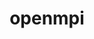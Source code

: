 ---
title: "openmpi"
layout: cache
categories: [package, develop-2023-09-17]
meta: {"versions": ["4.1.5"], "compilers": ["gcc@=11.1.0", "gcc@=11.3.0", "gcc@=12.1.0", "gcc@=7.3.1", "oneapi@=2023.2.0"], "oss": ["amzn2", "ubuntu20.04", "ubuntu22.04"], "platforms": ["linux"], "targets": ["aarch64", "neoverse_n1", "ppc64le", "x86_64", "x86_64_v3"], "stacks": ["aws-isc", "aws-isc-aarch64", "data-vis-sdk", "e4s", "e4s-oneapi", "e4s-power", "radiuss-aws", "radiuss-aws-aarch64", "root", "tutorial"], "num_specs": 18, "num_specs_by_stack": {"radiuss-aws-aarch64": 2, "root": 18, "aws-isc-aarch64": 6, "radiuss-aws": 1, "aws-isc": 3, "e4s-power": 1, "e4s-oneapi": 1, "data-vis-sdk": 1, "e4s": 1, "tutorial": 2}}
spec_details: [{"hash": "e32vk4d35z6fuw7qrqzm6q3ptrkjyhj7", "compiler": "gcc@=7.3.1", "versions": ["4.1.5"], "os": "amzn2", "platform": "linux", "target": "aarch64", "variants": ["~atomics", "build_system=autotools", "~cuda", "~cxx", "~cxx_exceptions", "fabrics=none", "~gpfs", "~internal-hwloc", "~internal-pmix", "~java", "~legacylaunchers", "~lustre", "~memchecker", "~openshmem", "~orterunprefix", "+romio", "+rsh", "schedulers=none", "~singularity", "+static", "+vt", "+wrapper-rpath"], "stacks": ["radiuss-aws-aarch64", "root"], "size": "-", "tarball": "https://binaries.spack.io/develop-2023-09-17/build_cache/linux-amzn2-aarch64/gcc-7.3.1/openmpi-4.1.5/linux-amzn2-aarch64-gcc-7.3.1-openmpi-4.1.5-e32vk4d35z6fuw7qrqzm6q3ptrkjyhj7.spack"}, {"hash": "lwmtq3aiyos6k5pkk767p3imsklndrgp", "compiler": "gcc@=7.3.1", "versions": ["4.1.5"], "os": "amzn2", "platform": "linux", "target": "aarch64", "variants": ["~atomics", "build_system=autotools", "~cuda", "~cxx", "~cxx_exceptions", "fabrics=ofi", "~gpfs", "~internal-hwloc", "~internal-pmix", "~java", "+legacylaunchers", "~lustre", "~memchecker", "~openshmem", "~orterunprefix", "+romio", "+rsh", "schedulers=none", "~singularity", "+static", "+vt", "+wrapper-rpath"], "stacks": ["root", "aws-isc-aarch64"], "size": "-", "tarball": "https://binaries.spack.io/develop-2023-09-17/build_cache/linux-amzn2-aarch64/gcc-7.3.1/openmpi-4.1.5/linux-amzn2-aarch64-gcc-7.3.1-openmpi-4.1.5-lwmtq3aiyos6k5pkk767p3imsklndrgp.spack"}, {"hash": "wfsnwv62g2rcsnuj2ehs6sozmhb5o6b6", "compiler": "gcc@=7.3.1", "versions": ["4.1.5"], "os": "amzn2", "platform": "linux", "target": "aarch64", "variants": ["~atomics", "build_system=autotools", "~cuda", "~cxx", "~cxx_exceptions", "fabrics=ofi", "~gpfs", "~internal-hwloc", "~internal-pmix", "~java", "+legacylaunchers", "~lustre", "~memchecker", "~openshmem", "~orterunprefix", "+romio", "+rsh", "schedulers=none", "~singularity", "+static", "+vt", "+wrapper-rpath"], "stacks": ["root", "aws-isc-aarch64"], "size": "-", "tarball": "https://binaries.spack.io/develop-2023-09-17/build_cache/linux-amzn2-aarch64/gcc-7.3.1/openmpi-4.1.5/linux-amzn2-aarch64-gcc-7.3.1-openmpi-4.1.5-wfsnwv62g2rcsnuj2ehs6sozmhb5o6b6.spack"}, {"hash": "z2kf6pi5w2qf6pcwwzxqvbpjahih3mxy", "compiler": "gcc@=7.3.1", "versions": ["4.1.5"], "os": "amzn2", "platform": "linux", "target": "aarch64", "variants": ["~atomics", "build_system=autotools", "~cuda", "~cxx", "~cxx_exceptions", "fabrics=auto", "~gpfs", "~internal-hwloc", "~internal-pmix", "~java", "+legacylaunchers", "~lustre", "~memchecker", "~openshmem", "~orterunprefix", "+romio", "+rsh", "schedulers=none", "~singularity", "+static", "+vt", "+wrapper-rpath"], "stacks": ["root", "aws-isc-aarch64"], "size": "-", "tarball": "https://binaries.spack.io/develop-2023-09-17/build_cache/linux-amzn2-aarch64/gcc-7.3.1/openmpi-4.1.5/linux-amzn2-aarch64-gcc-7.3.1-openmpi-4.1.5-z2kf6pi5w2qf6pcwwzxqvbpjahih3mxy.spack"}, {"hash": "qu3r343k444qjqpymlvem5ukci6xm36t", "compiler": "gcc@=7.3.1", "versions": ["4.1.5"], "os": "amzn2", "platform": "linux", "target": "neoverse_n1", "variants": ["~atomics", "build_system=autotools", "~cuda", "~cxx", "~cxx_exceptions", "fabrics=none", "~gpfs", "~internal-hwloc", "~internal-pmix", "~java", "~legacylaunchers", "~lustre", "~memchecker", "~openshmem", "~orterunprefix", "+romio", "+rsh", "schedulers=none", "~singularity", "+static", "+vt", "+wrapper-rpath"], "stacks": ["radiuss-aws-aarch64", "root"], "size": "-", "tarball": "https://binaries.spack.io/develop-2023-09-17/build_cache/linux-amzn2-neoverse_n1/gcc-7.3.1/openmpi-4.1.5/linux-amzn2-neoverse_n1-gcc-7.3.1-openmpi-4.1.5-qu3r343k444qjqpymlvem5ukci6xm36t.spack"}, {"hash": "q62evpekiaog2e5saaahn4nth47wtr44", "compiler": "gcc@=7.3.1", "versions": ["4.1.5"], "os": "amzn2", "platform": "linux", "target": "neoverse_n1", "variants": ["~atomics", "build_system=autotools", "~cuda", "~cxx", "~cxx_exceptions", "fabrics=ofi", "~gpfs", "~internal-hwloc", "~internal-pmix", "~java", "+legacylaunchers", "~lustre", "~memchecker", "~openshmem", "~orterunprefix", "+romio", "+rsh", "schedulers=none", "~singularity", "+static", "+vt", "+wrapper-rpath"], "stacks": ["root", "aws-isc-aarch64"], "size": "-", "tarball": "https://binaries.spack.io/develop-2023-09-17/build_cache/linux-amzn2-neoverse_n1/gcc-7.3.1/openmpi-4.1.5/linux-amzn2-neoverse_n1-gcc-7.3.1-openmpi-4.1.5-q62evpekiaog2e5saaahn4nth47wtr44.spack"}, {"hash": "yzwgitnziseifuho4v3brevxlr4vqzhn", "compiler": "gcc@=7.3.1", "versions": ["4.1.5"], "os": "amzn2", "platform": "linux", "target": "neoverse_n1", "variants": ["~atomics", "build_system=autotools", "~cuda", "~cxx", "~cxx_exceptions", "fabrics=ofi", "~gpfs", "~internal-hwloc", "~internal-pmix", "~java", "+legacylaunchers", "~lustre", "~memchecker", "~openshmem", "~orterunprefix", "+romio", "+rsh", "schedulers=none", "~singularity", "+static", "+vt", "+wrapper-rpath"], "stacks": ["root", "aws-isc-aarch64"], "size": "-", "tarball": "https://binaries.spack.io/develop-2023-09-17/build_cache/linux-amzn2-neoverse_n1/gcc-7.3.1/openmpi-4.1.5/linux-amzn2-neoverse_n1-gcc-7.3.1-openmpi-4.1.5-yzwgitnziseifuho4v3brevxlr4vqzhn.spack"}, {"hash": "ecjomuhh64p26z7xwx335lw5hkazfbvb", "compiler": "gcc@=7.3.1", "versions": ["4.1.5"], "os": "amzn2", "platform": "linux", "target": "neoverse_n1", "variants": ["~atomics", "build_system=autotools", "~cuda", "~cxx", "~cxx_exceptions", "fabrics=auto", "~gpfs", "~internal-hwloc", "~internal-pmix", "~java", "+legacylaunchers", "~lustre", "~memchecker", "~openshmem", "~orterunprefix", "+romio", "+rsh", "schedulers=none", "~singularity", "+static", "+vt", "+wrapper-rpath"], "stacks": ["root", "aws-isc-aarch64"], "size": "-", "tarball": "https://binaries.spack.io/develop-2023-09-17/build_cache/linux-amzn2-neoverse_n1/gcc-7.3.1/openmpi-4.1.5/linux-amzn2-neoverse_n1-gcc-7.3.1-openmpi-4.1.5-ecjomuhh64p26z7xwx335lw5hkazfbvb.spack"}, {"hash": "rbmo7dgj23uthe7ci7asfaatavy5bt53", "compiler": "gcc@=7.3.1", "versions": ["4.1.5"], "os": "amzn2", "platform": "linux", "target": "x86_64_v3", "variants": ["~atomics", "build_system=autotools", "~cuda", "~cxx", "~cxx_exceptions", "fabrics=none", "~gpfs", "~internal-hwloc", "~internal-pmix", "~java", "~legacylaunchers", "~lustre", "~memchecker", "~openshmem", "~orterunprefix", "+romio", "+rsh", "schedulers=none", "~singularity", "+static", "+vt", "+wrapper-rpath"], "stacks": ["root", "radiuss-aws"], "size": "-", "tarball": "https://binaries.spack.io/develop-2023-09-17/build_cache/linux-amzn2-x86_64_v3/gcc-7.3.1/openmpi-4.1.5/linux-amzn2-x86_64_v3-gcc-7.3.1-openmpi-4.1.5-rbmo7dgj23uthe7ci7asfaatavy5bt53.spack"}, {"hash": "knwx77i7a5quz5q6mhkpneqevs2kudef", "compiler": "gcc@=7.3.1", "versions": ["4.1.5"], "os": "amzn2", "platform": "linux", "target": "x86_64_v3", "variants": ["~atomics", "build_system=autotools", "~cuda", "~cxx", "~cxx_exceptions", "fabrics=ofi", "~gpfs", "~internal-hwloc", "~internal-pmix", "~java", "+legacylaunchers", "~lustre", "~memchecker", "~openshmem", "~orterunprefix", "+romio", "+rsh", "schedulers=none", "~singularity", "+static", "+vt", "+wrapper-rpath"], "stacks": ["root", "aws-isc"], "size": "-", "tarball": "https://binaries.spack.io/develop-2023-09-17/build_cache/linux-amzn2-x86_64_v3/gcc-7.3.1/openmpi-4.1.5/linux-amzn2-x86_64_v3-gcc-7.3.1-openmpi-4.1.5-knwx77i7a5quz5q6mhkpneqevs2kudef.spack"}, {"hash": "2r22rylwlqicduq66miuqh4fqsabw26f", "compiler": "gcc@=7.3.1", "versions": ["4.1.5"], "os": "amzn2", "platform": "linux", "target": "x86_64_v3", "variants": ["~atomics", "build_system=autotools", "~cuda", "~cxx", "~cxx_exceptions", "fabrics=ofi", "~gpfs", "~internal-hwloc", "~internal-pmix", "~java", "+legacylaunchers", "~lustre", "~memchecker", "~openshmem", "~orterunprefix", "+romio", "+rsh", "schedulers=none", "~singularity", "+static", "+vt", "+wrapper-rpath"], "stacks": ["root", "aws-isc"], "size": "-", "tarball": "https://binaries.spack.io/develop-2023-09-17/build_cache/linux-amzn2-x86_64_v3/gcc-7.3.1/openmpi-4.1.5/linux-amzn2-x86_64_v3-gcc-7.3.1-openmpi-4.1.5-2r22rylwlqicduq66miuqh4fqsabw26f.spack"}, {"hash": "zuqorsxfzt6xvg6j7shskxwucolapdhr", "compiler": "gcc@=7.3.1", "versions": ["4.1.5"], "os": "amzn2", "platform": "linux", "target": "x86_64_v3", "variants": ["~atomics", "build_system=autotools", "~cuda", "~cxx", "~cxx_exceptions", "fabrics=auto", "~gpfs", "~internal-hwloc", "~internal-pmix", "~java", "+legacylaunchers", "~lustre", "~memchecker", "~openshmem", "~orterunprefix", "+romio", "+rsh", "schedulers=none", "~singularity", "+static", "+vt", "+wrapper-rpath"], "stacks": ["root", "aws-isc"], "size": "-", "tarball": "https://binaries.spack.io/develop-2023-09-17/build_cache/linux-amzn2-x86_64_v3/gcc-7.3.1/openmpi-4.1.5/linux-amzn2-x86_64_v3-gcc-7.3.1-openmpi-4.1.5-zuqorsxfzt6xvg6j7shskxwucolapdhr.spack"}, {"hash": "jkst5khbo633szuehe4ycawjk65e3sqa", "compiler": "gcc@=11.1.0", "versions": ["4.1.5"], "os": "ubuntu20.04", "platform": "linux", "target": "ppc64le", "variants": ["~atomics", "build_system=autotools", "~cuda", "~cxx", "~cxx_exceptions", "fabrics=none", "~gpfs", "~internal-hwloc", "~internal-pmix", "~java", "~legacylaunchers", "~lustre", "~memchecker", "~openshmem", "~orterunprefix", "+romio", "+rsh", "schedulers=none", "~singularity", "+static", "+vt", "+wrapper-rpath"], "stacks": ["root", "e4s-power"], "size": "-", "tarball": "https://binaries.spack.io/develop-2023-09-17/build_cache/linux-ubuntu20.04-ppc64le/gcc-11.1.0/openmpi-4.1.5/linux-ubuntu20.04-ppc64le-gcc-11.1.0-openmpi-4.1.5-jkst5khbo633szuehe4ycawjk65e3sqa.spack"}, {"hash": "6hpfmh67omhkc3ipl4uswdka3zhfe7uw", "compiler": "oneapi@=2023.2.0", "versions": ["4.1.5"], "os": "ubuntu20.04", "platform": "linux", "target": "x86_64", "variants": ["~atomics", "build_system=autotools", "~cuda", "~cxx", "~cxx_exceptions", "fabrics=none", "~gpfs", "~internal-hwloc", "~internal-pmix", "~java", "~legacylaunchers", "~lustre", "~memchecker", "~openshmem", "~orterunprefix", "+romio", "+rsh", "schedulers=none", "~singularity", "+static", "+vt", "+wrapper-rpath"], "stacks": ["root", "e4s-oneapi"], "size": "-", "tarball": "https://binaries.spack.io/develop-2023-09-17/build_cache/linux-ubuntu20.04-x86_64/oneapi-2023.2.0/openmpi-4.1.5/linux-ubuntu20.04-x86_64-oneapi-2023.2.0-openmpi-4.1.5-6hpfmh67omhkc3ipl4uswdka3zhfe7uw.spack"}, {"hash": "y4tguqmnh24u3442yiydjkwe2ypyiq2f", "compiler": "gcc@=11.1.0", "versions": ["4.1.5"], "os": "ubuntu20.04", "platform": "linux", "target": "x86_64_v3", "variants": ["~atomics", "build_system=autotools", "~cuda", "~cxx", "~cxx_exceptions", "fabrics=none", "~gpfs", "~internal-hwloc", "~internal-pmix", "~java", "~legacylaunchers", "~lustre", "~memchecker", "~openshmem", "~orterunprefix", "+romio", "+rsh", "schedulers=none", "~singularity", "+static", "+vt", "+wrapper-rpath"], "stacks": ["data-vis-sdk", "root"], "size": "-", "tarball": "https://binaries.spack.io/develop-2023-09-17/build_cache/linux-ubuntu20.04-x86_64_v3/gcc-11.1.0/openmpi-4.1.5/linux-ubuntu20.04-x86_64_v3-gcc-11.1.0-openmpi-4.1.5-y4tguqmnh24u3442yiydjkwe2ypyiq2f.spack"}, {"hash": "hcbenjc3mfiqkruq6u7eyvgegpkeqmiz", "compiler": "gcc@=11.1.0", "versions": ["4.1.5"], "os": "ubuntu20.04", "platform": "linux", "target": "x86_64_v3", "variants": ["~atomics", "build_system=autotools", "~cuda", "~cxx", "~cxx_exceptions", "fabrics=none", "~gpfs", "~internal-hwloc", "~internal-pmix", "~java", "~legacylaunchers", "~lustre", "~memchecker", "~openshmem", "~orterunprefix", "+romio", "+rsh", "schedulers=none", "~singularity", "+static", "+vt", "+wrapper-rpath"], "stacks": ["e4s", "root"], "size": "-", "tarball": "https://binaries.spack.io/develop-2023-09-17/build_cache/linux-ubuntu20.04-x86_64_v3/gcc-11.1.0/openmpi-4.1.5/linux-ubuntu20.04-x86_64_v3-gcc-11.1.0-openmpi-4.1.5-hcbenjc3mfiqkruq6u7eyvgegpkeqmiz.spack"}, {"hash": "ddighfufbhuouua7h2szqyidi7vjbixq", "compiler": "gcc@=11.3.0", "versions": ["4.1.5"], "os": "ubuntu22.04", "platform": "linux", "target": "x86_64_v3", "variants": ["~atomics", "build_system=autotools", "~cuda", "~cxx", "~cxx_exceptions", "fabrics=none", "~gpfs", "~internal-hwloc", "~internal-pmix", "~java", "~legacylaunchers", "~lustre", "~memchecker", "~openshmem", "~orterunprefix", "+romio", "+rsh", "schedulers=none", "~singularity", "+static", "+vt", "+wrapper-rpath"], "stacks": ["root", "tutorial"], "size": "-", "tarball": "https://binaries.spack.io/develop-2023-09-17/build_cache/linux-ubuntu22.04-x86_64_v3/gcc-11.3.0/openmpi-4.1.5/linux-ubuntu22.04-x86_64_v3-gcc-11.3.0-openmpi-4.1.5-ddighfufbhuouua7h2szqyidi7vjbixq.spack"}, {"hash": "cxzy6uwauvfyw74wpwv3sfkrn4qnivdv", "compiler": "gcc@=12.1.0", "versions": ["4.1.5"], "os": "ubuntu22.04", "platform": "linux", "target": "x86_64_v3", "variants": ["~atomics", "build_system=autotools", "~cuda", "~cxx", "~cxx_exceptions", "fabrics=none", "~gpfs", "~internal-hwloc", "~internal-pmix", "~java", "~legacylaunchers", "~lustre", "~memchecker", "~openshmem", "~orterunprefix", "+romio", "+rsh", "schedulers=none", "~singularity", "+static", "+vt", "+wrapper-rpath"], "stacks": ["root", "tutorial"], "size": "-", "tarball": "https://binaries.spack.io/develop-2023-09-17/build_cache/linux-ubuntu22.04-x86_64_v3/gcc-12.1.0/openmpi-4.1.5/linux-ubuntu22.04-x86_64_v3-gcc-12.1.0-openmpi-4.1.5-cxzy6uwauvfyw74wpwv3sfkrn4qnivdv.spack"}]
---